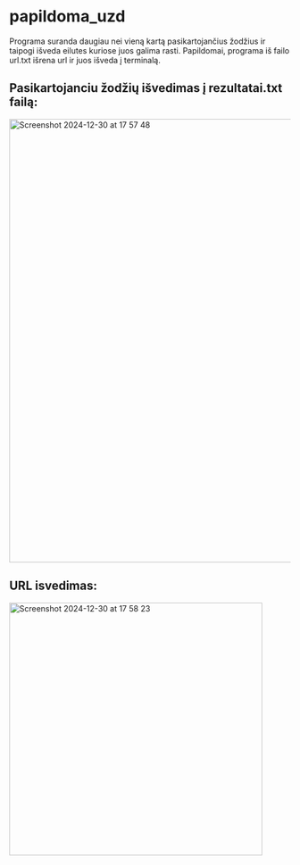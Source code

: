 # papildoma_uzd
Programa suranda daugiau nei vieną kartą pasikartojančius žodžius ir taipogi išveda eilutes kuriose juos galima rasti.
Papildomai, programa iš failo url.txt išrena url ir juos išveda į terminalą.

## Pasikartojanciu žodžių išvedimas į rezultatai.txt failą:
<img width="795" alt="Screenshot 2024-12-30 at 17 57 48" src="https://github.com/user-attachments/assets/66b5d189-a01f-4f61-8715-1216781476fb" />

## URL isvedimas:
<img width="453" alt="Screenshot 2024-12-30 at 17 58 23" src="https://github.com/user-attachments/assets/8a02a75c-b395-4624-b341-04964d43e0e3" />

